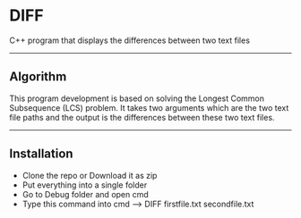 # DIFF
C++ program that displays the differences between two text files 

---
## Algorithm
This program development is based on solving the Longest Common Subsequence (LCS) problem. 
It takes two arguments which are the two text file paths and the output is the differences between these two text files.

---
## Installation 
- Clone the repo or Download it as zip 
- Put everything into a single folder  
- Go to Debug folder and open cmd 
- Type this command into cmd --> DIFF firstfile.txt secondfile.txt

```


